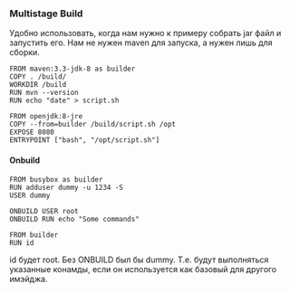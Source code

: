 ### Multistage Build
Удобно использовать, когда нам нужно к примеру собрать jar файл и запустить его. Нам не нужен maven для запуска, а нужен лишь для сборки.
```
FROM maven:3.3-jdk-8 as builder
COPY . /build/
WORKDIR /build
RUN mvn --version
RUN echo "date" > script.sh

FROM openjdk:8-jre
COPY --from=builder /build/script.sh /opt
EXPOSE 8080
ENTRYPOINT ["bash", "/opt/script.sh"]
```

#### Onbuild
```
FROM busybox as builder
RUN adduser dummy -u 1234 -S
USER dummy

ONBUILD USER root
ONBUILD RUN echo "Some commands"

FROM builder
RUN id
```
id будет root. Без ONBUILD был бы dummy. Т.е. будут выполняться указанные конамды, если он используется как базовый для другого имэйджа.

